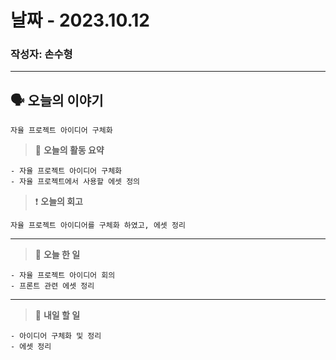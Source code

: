 # 날짜 - 2023.10.12

### 작성자: 손수형

---

## 🗣 **오늘의 이야기**

```
자율 프로젝트 아이디어 구체화
```

> 🎢 **오늘의 활동 요약**

```
- 자율 프로젝트 아이디어 구체화
- 자율 프로젝트에서 사용할 에셋 정의
```

> ❗ **오늘의 회고**

```
자율 프로젝트 아이디어를 구체화 하였고, 에셋 정리
```

---

> 🎵 **오늘 한 일**

```
- 자율 프로젝트 아이디어 회의
- 프론트 관련 에셋 정리
```

---

> 🥊 **내일 할 일**

```
- 아이디어 구체화 및 정리
- 에셋 정리
```
